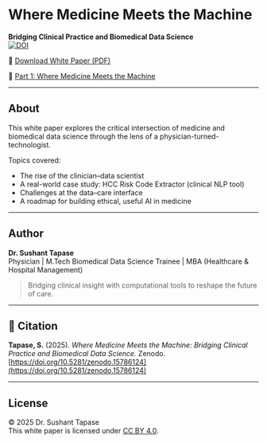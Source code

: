 # Where Medicine Meets the Machine  
**Bridging Clinical Practice and Biomedical Data Science**  
[![DOI](https://img.shields.io/badge/DOI-10.5281%2Fzenodo.15786124-blue)](https://doi.org/10.5281/zenodo.15786124)

📄 [Download White Paper (PDF)](https://Dr-Sushant.github.io/stethtotech_whitepaper/stethtotech_whitepaper_final.pdf)
 
🔖 [Part 1: Where Medicine Meets the Machine](https://doi.org/10.5281/zenodo.15786124)


---

## About

This white paper explores the critical intersection of medicine and biomedical data science through the lens of a physician-turned-technologist.

Topics covered:
- The rise of the clinician–data scientist
- A real-world case study: HCC Risk Code Extractor (clinical NLP tool)
- Challenges at the data–care interface
- A roadmap for building ethical, useful AI in medicine

---

## Author

**Dr. Sushant Tapase**  
Physician | M.Tech Biomedical Data Science Trainee | MBA (Healthcare & Hospital Management)  
> Bridging clinical insight with computational tools to reshape the future of care.

---
## 📘 Citation

**Tapase, S.** (2025). *Where Medicine Meets the Machine: Bridging Clinical Practice and Biomedical Data Science.* Zenodo. [https://doi.org/10.5281/zenodo.15786124](https://doi.org/10.5281/zenodo.15786124)

---
## License

© 2025 Dr. Sushant Tapase  
This white paper is licensed under [CC BY 4.0](https://creativecommons.org/licenses/by/4.0/).  
